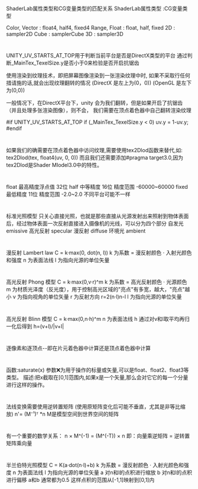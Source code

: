 #
ShaderLab属性类型和CG变量类型的匹配关系
ShaderLab属性类型 :CG变量类型

Color, Vector : float4, half4, fixed4
Range, Float  : float, half, fixed
2D : sampler2D
Cube : samplerCube
3D : sampler3D

#
UNITY_UV_STARTS_AT_TOP用于判断当前平台是否是DirectX类型的平台
通过判断_MainTex_TexelSize.y是否小于0来检验是否开启抗锯齿

使用渲染到纹理技术，即把屏幕图像渲染到一张渲染纹理中时,
如果不采取行任何措请施的话,就会出现纹理翻转的情况
(DirectX 是左上为(0，0))
(OpenGL 是左下为(0,0))

一般情况下，在DirectX平台下，unity 会为我们翻转，但是如果开启了抗锯齿（并且处理多张渲染图像），则不会，
我们需要在顶点着色器中自己翻转渲染纹理

#if UNITY_UV_STARTS_AT_TOP
if (_MainTex_TexelSize.y < 0)
    uv.y = 1-uv.y;
#endif

#
如果我们的确需要在顶点着色器中访问纹理,需要使用tex2Dlod函数来替代,如:
tex2Dlod(tex, float4(uv, 0, 0))
而且我们还需要添加#pragma target3.0,因为tex2Dlod是Shader MIodel3.0中的特性。

#
float 最高精度浮点值 32位
half  中等精度 16位    精度范围 -60000~60000
fixed 最低精度 11位    精度范围 -2.0~2.0
不同平台可能不一样

#
标准光照模型
只关心直接光照，也就是那些直接从光源发射出来照射到物体表面后，经过物体表面一次反射直接进入摄像机的光线，可以分为四个部分
自发光    emissive
高光反射  specular
漫反射    diffuse
环境光    ambient

#
漫反射 Lambert law
C = k·max(0, dot(n, l))
k 为系数 = 漫反射颜色 · 入射光颜色和强度
n 为表面法线
l 为指向光源的单位矢量

#
高光反射 Phong 模型
C = k·max(0,v·r)^m
k 为系数 = 高光反射颜色 · 光源颜色
m 为材质光泽度（反光度），用于控制高光区域的"亮点"有多宽，越大，"亮点"越小
v 为指向视角的单位矢量
r 为反射方向 r=2(n·l)n-l
l 为指向光源的单位矢量

#
高光反射 Blinn 模型
C = k·max(0,n·h)^m
n 为表面法线
h 通过对v和l取平均再归一化后得到  h=(v+l)/|v+l|

#
逐像素和逐顶点--即在片元着色器中计算还是顶点着色器中计算

#
函数:saturate(x)
参数:x:为用于操作的标量或矢量,可以是float、float2、float3等类型。
描述:把x截取在[0,1]范围内,如果x是一个矢量,那么会对它它的每一个分量进行这样的操作。

#
法线变换需要使用逆转置矩阵 (使用原矩阵变化后可能不垂直，尤其是非等比缩放)
n'= (M⁻¹)ᵀ *n   M是模型空间到世界空间的矩阵 

#
有一个重要的数学关系：
n × M^(-1) = (M^(-T)) × n
即：向量乘逆矩阵 = 逆转置矩阵乘向量

#
半兰伯特光照模型
C = K(a·dot(n·l)+b)
k 为系数 = 漫反射颜色 · 入射光颜色和强度
n 为表面法线
l 为指向光源的单位矢量
a 对n和l的点积进行缩放
b 对n和l的点积进行偏移
a和b 通常都为0.5  这样点积的范围从[-1,1]映射到[0,1]内